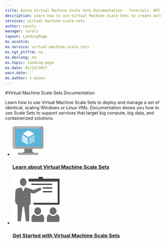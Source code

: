 ```yaml
---
title: Azure Virtual Machine Scale Sets Documentation - Tutorials, API Reference | Azure
description: Learn how to use Virtual Machine Scale Sets to create auto-scaling Windows or Linux VMs for big compute, big data, and containerized solutions.
services: virtual-machine-scale-sets
author: carolz
manager: carolz
layout: LandingPage
ms.assetid: 
ms.service: virtual-machine-scale-sets
ms.tgt_pltfrm: na
ms.devlang: na
ms.topic: landing-page
ms.date: 01/23/2017
wacn.date: ''
ms.author: v-dazen
---
```

#Virtual Machine Scale Sets Documentation

Learn how to use Virtual Machine Scale Sets to deploy and manage a set of identical, scaling Windows or Linux VMs. Documentation shows you how to use Scale Sets to support services that target big compute, big data, and containerized solutions.

<ul class="panelContent cardsFTitle">
    <li>
        <a href="/virtual-machine-scale-sets/virtual-machine-scale-sets-overview">
        <div class="cardSize">
            <div class="cardPadding">
                <div class="card">
                    <div class="cardImageOuter">
                        <div class="cardImage">
                            <img src="media/index/virtual-machine-scale-sets.svg" alt="" />
                        </div>
                    </div>
                    <div class="cardText">
                        <h3>Learn about Virtual Machine Scale Sets</h3>
                    </div>
                </div>
            </div>
        </div>
        </a>
    </li>
    <li>
        <a href="/virtual-machine-scale-sets/virtual-machine-scale-sets-portal-create">
        <div class="cardSize">
            <div class="cardPadding">
                <div class="card">
                    <div class="cardImageOuter">
                        <div class="cardImage">
                            <img src="media/index/get-started.svg" alt="" />
                        </div>
                    </div>
                    <div class="cardText">
                        <h3>Get Started with Virtual Machine Scale Sets</h3>
                    </div>
                </div>
            </div>
        </div>
        </a>
    </li>

</ul>

